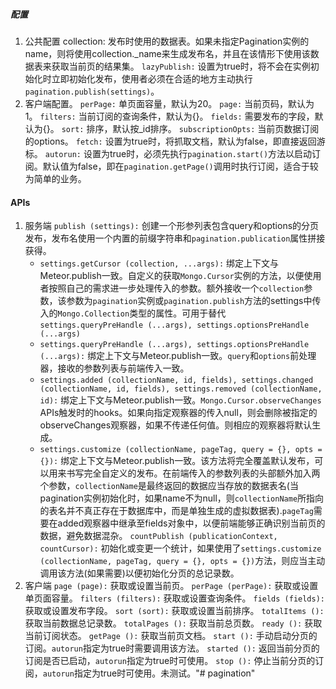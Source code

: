 ##### 配置
1. 公共配置
collection: 发布时使用的数据表。如果未指定Pagination实例的name，则将使用collection._name来生成发布名，并且在该情形下使用该数据表来获取当前页的结果集。
`lazyPublish:` 设置为true时，将不会在实例初始化时立即初始化发布，使用者必须在合适的地方主动执行`pagination.publish(settings)`。
2. 客户端配置。
`perPage:` 单页面容量，默认为20。
`page:` 当前页码，默认为1。
`filters:` 当前订阅的查询条件，默认为{}。
`fields:` 需要发布的字段，默认为{}。
`sort:` 排序，默认按_id排序。
`subscriptionOpts:` 当前页数据订阅的options。
`fetch:` 设置为true时，将抓取文档，默认为false，即直接返回游标。
`autorun:` 设置为true时，必须先执行`pagination.start()`方法以启动订阅。默认值为false，即在`pagination.getPage()`调用时执行订阅，适合于较为简单的业务。

#### APIs
1. 服务端
`publish (settings):` 创建一个形参列表包含query和options的分页发布，发布名使用一个内置的前缀字符串和`pagination.publication`属性拼接获得。
	* `settings.getCursor (collection, ...args):` 绑定上下文与Meteor.publish一致。自定义的获取`Mongo.Cursor`实例的方法，以便使用者按照自己的需求进一步处理传入的参数。额外接收一个`collection`参数，该参数为`pagination`实例或`pagination.publish`方法的settings中传入的`Mongo.Collection`类型的属性。可用于替代`settings.queryPreHandle (...args), settings.optionsPreHandle (...args)`
	* `settings.queryPreHandle (...args), settings.optionsPreHandle (...args):` 绑定上下文与Meteor.publish一致。`query`和`options`前处理器，接收的参数列表与前端传入一致。
	* `settings.added (collectionName, id, fields), settings.changed (collectionName, id, fields), settings.removed (collectionName, id):` 绑定上下文与Meteor.publish一致。`Mongo.Cursor.observeChanges` APIs触发时的hooks。如果向指定观察器的传入null，则会删除被指定的observeChanges观察器，如果不传递任何值。则相应的观察器将默认生成。
	* `settings.customize (collectionName, pageTag, query = {}, opts = {}):` 绑定上下文与Meteor.publish一致。该方法将完全覆盖默认发布，可以用来书写完全自定义的发布。在前端传入的参数列表的头部额外加入两个参数，`collectionName`是最终返回的数据应当存放的数据表名(当pagination实例初始化时，如果name不为null，则`collectionName`所指向的表名并不真正存在于数据库中，而是单独生成的虚拟数据表).`pageTag`需要在added观察器中继承至fields对象中，以便前端能够正确识别当前页的数据，避免数据混杂。
`countPublish (publicationContext, countCursor):` 初始化或变更一个统计，如果使用了`settings.customize (collectionName, pageTag, query = {}, opts = {})`方法，则应当主动调用该方法(如果需要)以便初始化分页的总记录数。
2. 客户端
`page (page):` 获取或设置当前页。
`perPage (perPage):` 获取或设置单页面容量。
`filters (filters):` 获取或设置查询条件。
`fields (fields):` 获取或设置发布字段。
`sort (sort):` 获取或设置当前排序。
`totalItems ():` 获取当前数据总记录数。
`totalPages ():` 获取当前总页数。
`ready ():` 获取当前订阅状态。
`getPage ():` 获取当前页文档。
`start ():` 手动启动分页的订阅。`autorun`指定为true时需要调用该方法。
`started ():` 返回当前分页的订阅是否已启动，`autorun`指定为true时可使用。
`stop ():` 停止当前分页的订阅，`autorun`指定为true时可使用。未测试。"# pagination" 
